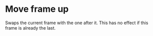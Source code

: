# Move frame up #

Swaps the current frame with the one after it. This has no effect if this frame is already the last.